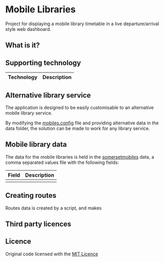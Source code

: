 # Mobile Libraries

Project for displaying a mobile library timetable in a live departure/arrival style web dashboard.

## What is it?


## Supporting technology

| Technology | Description |
| ---------- | ----------- |



## Alternative library service

The application is designed to be easily customisable to an alternative mobile library service.

By modifying the [mobiles.config](js/mobiles.config) file and providing alternative data in the data folder, the solution can be made to work for any library service.


## Mobile library data

The data for the mobile libraries is held in the [somersetmobiles](somersetmobiles.csv) data, a comma separated values file with the following fields:

| Field | Description |
| ----- | ----------- |
|  |  | 

## Creating routes

Routes data is created by a script, and makes

## Third party licences




## Licence

Original code licensed with the [MIT Licence](licence.txt)